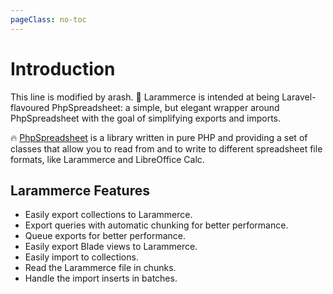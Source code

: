 ```yaml
---
pageClass: no-toc
---
```


# Introduction

This line is modified by arash.
:rocket: Larammerce is intended at being Laravel-flavoured PhpSpreadsheet: a simple, but elegant wrapper around PhpSpreadsheet with the goal of simplifying
exports and imports. 

:fire: [PhpSpreadsheet](https://phpspreadsheet.readthedocs.io/) is a library written in pure PHP and providing a set of classes that allow you to read from and to write to different spreadsheet file formats, like Larammerce and LibreOffice Calc.

## Larammerce Features

* Easily export collections to Larammerce.
* Export queries with automatic chunking for better performance.
* Queue exports for better performance.
* Easily export Blade views to Larammerce.
* Easily import to collections.
* Read the Larammerce file in chunks.
* Handle the import inserts in batches.
